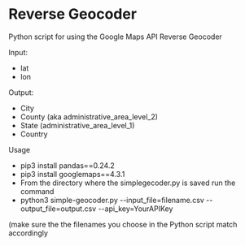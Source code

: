 # Reverse Geocoder

Python script for using the Google Maps API Reverse Geocoder

Input: 
* lat
* lon

Output: 
* City
* County (aka administrative_area_level_2)
* State (administrative_area_level_1)
* Country

Usage
* pip3 install pandas==0.24.2
* pip3 install googlemaps==4.3.1
* From the directory where the simplegecoder.py is saved run the command
* python3 simple-geocoder.py --input_file=filename.csv --output_file=output.csv --api_key=YourAPIKey

(make sure the the filenames you choose in the Python script match accordingly
